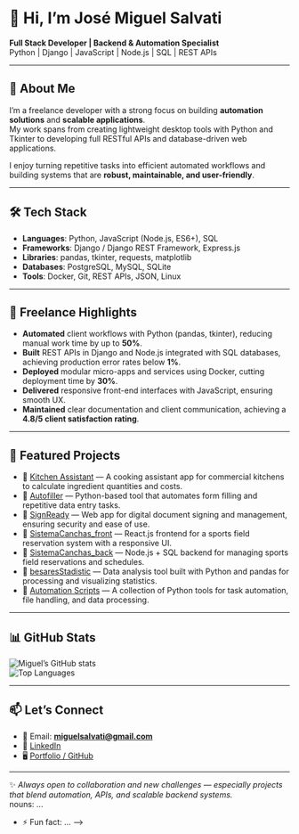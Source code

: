 # 👋 Hi, I’m José Miguel Salvati  

**Full Stack Developer | Backend & Automation Specialist**  
Python | Django | JavaScript | Node.js | SQL | REST APIs  

---

## 🚀 About Me  
I’m a freelance developer with a strong focus on building **automation solutions** and **scalable applications**.  
My work spans from creating lightweight desktop tools with Python and Tkinter to developing full RESTful APIs and database-driven web applications.  

I enjoy turning repetitive tasks into efficient automated workflows and building systems that are **robust, maintainable, and user-friendly**.  

---

## 🛠️ Tech Stack  
- **Languages**: Python, JavaScript (Node.js, ES6+), SQL  
- **Frameworks**: Django / Django REST Framework, Express.js  
- **Libraries**: pandas, tkinter, requests, matplotlib  
- **Databases**: PostgreSQL, MySQL, SQLite  
- **Tools**: Docker, Git, REST APIs, JSON, Linux  

---

## 💼 Freelance Highlights  
- **Automated** client workflows with Python (pandas, tkinter), reducing manual work time by up to **50%**.  
- **Built** REST APIs in Django and Node.js integrated with SQL databases, achieving production error rates below **1%**.  
- **Deployed** modular micro-apps and services using Docker, cutting deployment time by **30%**.  
- **Delivered** responsive front-end interfaces with JavaScript, ensuring smooth UX.  
- **Maintained** clear documentation and client communication, achieving a **4.8/5 client satisfaction rating**.  

---

## 📌 Featured Projects  
- 🔹 [Kitchen Assistant](https://github.com/JohnnySalvati/Kitchen) — A cooking assistant app for commercial kitchens to calculate ingredient quantities and costs.  
- 🔹 [Autofiller](https://github.com/JohnnySalvati/Autofiller) — Python-based tool that automates form filling and repetitive data entry tasks.  
- 🔹 [SignReady](https://github.com/JohnnySalvati/SignReady) — Web app for digital document signing and management, ensuring security and ease of use.  
- 🔹 [SistemaCanchas_front](https://github.com/JohnnySalvati/SistemaCanchas_front) — React.js frontend for a sports field reservation system with a responsive UI.  
- 🔹 [SistemaCanchas_back](https://github.com/JohnnySalvati/SistemaCanchas_back) — Node.js + SQL backend for managing sports field reservations and schedules.  
- 🔹 [besaresStadistic](https://github.com/JohnnySalvati/besaresStadistic) — Data analysis tool built with Python and pandas for processing and visualizing statistics.  
- 🔹 [Automation Scripts](https://github.com/JohnnySalvati) — A collection of Python tools for task automation, file handling, and data processing.  

---

## 📊 GitHub Stats  
![Miguel’s GitHub stats](https://github-readme-stats.vercel.app/api?username=JohnnySalvati&show_icons=true&theme=tokyonight)  
![Top Languages](https://github-readme-stats.vercel.app/api/top-langs/?username=JohnnySalvati&layout=compact&theme=tokyonight)  

---

## 📫 Let’s Connect  
- 📧 Email: **miguelsalvati@gmail.com**  
- 💼 [LinkedIn](https://www.linkedin.com/in/jose-miguel-salvati/)  
- 🖥️ [Portfolio / GitHub](https://github.com/JohnnySalvati)  

---

✨ *Always open to collaboration and new challenges — especially projects that blend automation, APIs, and scalable backend systems.*  
nouns: ...
- ⚡ Fun fact: ...
-->
